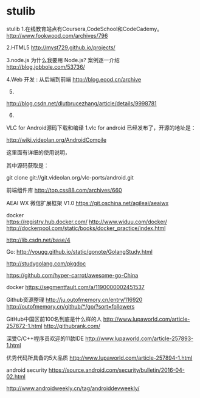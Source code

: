 # stulib
stulib
1.在线教育站点有Coursera,CodeSchool和CodeCademy。
  http://www.fookwood.com/archives/796

2.HTML5
http://myst729.github.io/projects/

3.node.js
为什么我要用 Node.js? 案例逐一介绍
http://blog.jobbole.com/53736/

4.Web 开发 : 从后端到前端 
http://blog.eood.cn/archive

5.
http://blog.csdn.net/dlutbrucezhang/article/details/9998781

6.
VLC for Android源码下载和编译
1.vlc for android  已经发布了，开源的地址是：
 
http://wiki.videolan.org/AndroidCompile
 
这里面有详细的使用说明，
 
其中源码获取是：
 
git clone git://git.videolan.org/vlc-ports/android.git


前端组件库
http://top.css88.com/archives/660


AEAI WX 微信扩展框架 V1.0 
https://git.oschina.net/agileai/aeaiwx

docker  
https://registry.hub.docker.com/
http://www.widuu.com/docker/
http://dockerpool.com/static/books/docker_practice/index.html

http://lib.csdn.net/base/4


Go:
http://yougg.github.io/static/gonote/GolangStudy.html

http://studygolang.com/pkgdoc


https://github.com/hyper-carrot/awesome-go-China


docker
https://segmentfault.com/a/1190000002451537



Github资源整理
http://ju.outofmemory.cn/entry/116920
http://outofmemory.cn/github/*/go/?sort=followers


GitHub中国区前100名到底是什么样的人
http://www.lupaworld.com/article-257872-1.html
http://githubrank.com/


深受C/C++程序员欢迎的11款IDE
http://www.lupaworld.com/article-257893-1.html


优秀代码所具备的5大品质
http://www.lupaworld.com/article-257894-1.html

android security
https://source.android.com/security/bulletin/2016-04-02.html


http://www.androidweekly.cn/tag/androiddevweekly/




